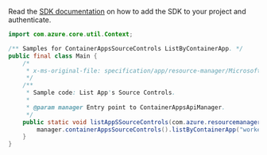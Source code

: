 Read the [SDK documentation](https://github.com/Azure/azure-sdk-for-java/blob/azure-resourcemanager-appcontainers_1.0.0-beta.2/sdk/appcontainers/azure-resourcemanager-appcontainers/README.md) on how to add the SDK to your project and authenticate.

```java
import com.azure.core.util.Context;

/** Samples for ContainerAppsSourceControls ListByContainerApp. */
public final class Main {
    /*
     * x-ms-original-file: specification/app/resource-manager/Microsoft.App/stable/2022-03-01/examples/SourceControls_ListByContainer.json
     */
    /**
     * Sample code: List App's Source Controls.
     *
     * @param manager Entry point to ContainerAppsApiManager.
     */
    public static void listAppSSourceControls(com.azure.resourcemanager.appcontainers.ContainerAppsApiManager manager) {
        manager.containerAppsSourceControls().listByContainerApp("workerapps-rg-xj", "testcanadacentral", Context.NONE);
    }
}
```
